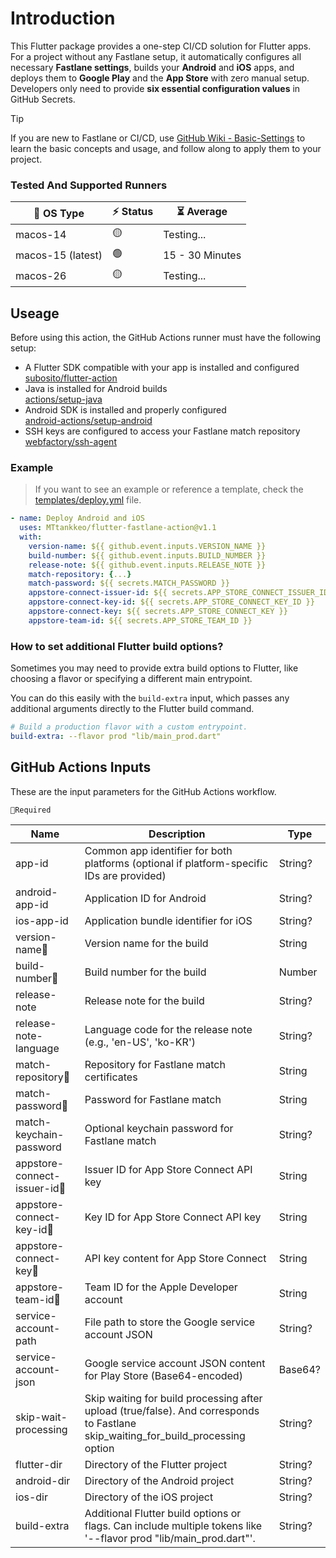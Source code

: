 # Introduction
This Flutter package provides a one-step CI/CD solution for Flutter apps. For a project without any Fastlane setup, it automatically configures all necessary **Fastlane settings**, builds your **Android** and **iOS** apps, and deploys them to **Google Play** and the **App Store** with zero manual setup. Developers only need to provide **six essential configuration values** in GitHub Secrets.

> [!TIP]
> If you are new to Fastlane or CI/CD, use [GitHub Wiki - Basic-Settings](https://github.com/MTtankkeo/flutter-fastlane-action/wiki/Basic-Settings) to learn the basic concepts and usage, and follow along to apply them to your project.

### Tested And Supported Runners

| 🍎 OS Type        | ⚡ Status | ⏳ Average     |
| ----------------- | -------- | --------------- |
| macos-14          | 🟡       | Testing...      |
| macos-15 (latest) | 🟢       | 15 - 30 Minutes |
| macos-26          | 🟡       | Testing...      |

## Useage
Before using this action, the GitHub Actions runner must have the following setup:
- A Flutter SDK compatible with your app is installed and configured<br>[subosito/flutter-action](https://github.com/subosito/flutter-action)
- Java is installed for Android builds<br>[actions/setup-java](https://github.com/actions/setup-java)
- Android SDK is installed and properly configured<br>[android-actions/setup-android](https://github.com/android-actions/setup-android)
- SSH keys are configured to access your Fastlane match repository<br>[webfactory/ssh-agent](https://github.com/webfactory/ssh-agent)

### Example
> If you want to see an example or reference a template, check the [templates/deploy.yml](templates/deploy.yml) file.

```yml
- name: Deploy Android and iOS
  uses: MTtankkeo/flutter-fastlane-action@v1.1
  with:
    version-name: ${{ github.event.inputs.VERSION_NAME }}
    build-number: ${{ github.event.inputs.BUILD_NUMBER }}
    release-note: ${{ github.event.inputs.RELEASE_NOTE }}
    match-repository: {...}
    match-password: ${{ secrets.MATCH_PASSWORD }}
    appstore-connect-issuer-id: ${{ secrets.APP_STORE_CONNECT_ISSUER_ID }}
    appstore-connect-key-id: ${{ secrets.APP_STORE_CONNECT_KEY_ID }}
    appstore-connect-key: ${{ secrets.APP_STORE_CONNECT_KEY }}
    appstore-team-id: ${{ secrets.APP_STORE_TEAM_ID }}
```

### How to set additional Flutter build options?
Sometimes you may need to provide extra build options to Flutter, like choosing a flavor or specifying a different main entrypoint. 

You can do this easily with the `build-extra` input, which passes any additional arguments directly to the Flutter build command.

```yml
# Build a production flavor with a custom entrypoint.
build-extra: --flavor prod "lib/main_prod.dart"
```

## GitHub Actions Inputs
These are the input parameters for the GitHub Actions workflow.

`🔹Required`

| Name | Description | Type |
| ---- | ----------- | ---- |
| app-id | Common app identifier for both platforms (optional if platform-specific IDs are provided) | String? |
| android-app-id | Application ID for Android | String? |
| ios-app-id | Application bundle identifier for iOS | String? |
| version-name🔹 | Version name for the build | String |
| build-number🔹 | Build number for the build | Number |
| release-note | Release note for the build | String? |
| release-note-language | Language code for the release note (e.g., 'en-US', 'ko-KR') | String? |
| match-repository🔹 | Repository for Fastlane match certificates | String  |
| match-password🔹 | Password for Fastlane match | String |
| match-keychain-password | Optional keychain password for Fastlane match | String? |
| appstore-connect-issuer-id🔹 | Issuer ID for App Store Connect API key | String  |
| appstore-connect-key-id🔹 | Key ID for App Store Connect API key | String  |
| appstore-connect-key🔹 | API key content for App Store Connect | String  |
| appstore-team-id🔹 | Team ID for the Apple Developer account | String  |
| service-account-path | File path to store the Google service account JSON | String? |
| service-account-json | Google service account JSON content for Play Store (Base64-encoded) | Base64? |
| skip-wait-processing | Skip waiting for build processing after upload (true/false). And corresponds to Fastlane skip_waiting_for_build_processing option | String? |
| flutter-dir | Directory of the Flutter project | String? |
| android-dir | Directory of the Android project | String? |
| ios-dir | Directory of the iOS project | String? |
| build-extra | Additional Flutter build options or flags. Can include multiple tokens like '--flavor prod "lib/main_prod.dart"'. | String? |
